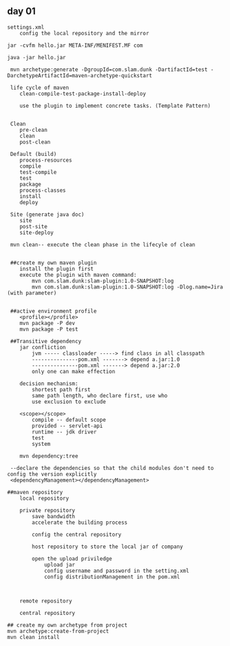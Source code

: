 ## day 01
    settings.xml
        config the local repository and the mirror
       
    jar -cvfm hello.jar META-INF/MENIFEST.MF com
    
    java -jar hello.jar
    
     mvn archetype:generate -DgroupId=com.slam.dunk -DartifactId=test -DarchetypeArtifactId=maven-archetype-quickstart
     
     life cycle of maven
        clean-compile-test-package-install-deploy
        
        use the plugin to implement concrete tasks. (Template Pattern)
        
        
     Clean
        pre-clean
        clean
        post-clean
        
     Default (build)
        process-resources
        compile
        test-compile
        test
        package
        process-classes
        install
        deploy
     
     Site (generate java doc)
        site
        post-site
        site-deploy
        
     mvn clean-- execute the clean phase in the lifecyle of clean
     
     
     ##create my own maven plugin
        install the plugin first
        execute the plugin with maven command:
            mvn com.slam.dunk:slam-plugin:1.0-SNAPSHOT:log
            mvn com.slam.dunk:slam-plugin:1.0-SNAPSHOT:log -Dlog.name=Jira (with parameter)
            
     
     ##active environment profile
        <profile></profile>
        mvn package -P dev
        mvn package -P test         
        
     ##Transitive dependency
        jar confliction
            jvm ----- classloader -----> find class in all classpath
            ---------------pom.xml -------> depend a.jar:1.0
            ---------------pom.xml -------> depend a.jar:2.0
            only one can make effection
            
        decision mechanism:
            shortest path first
            same path length, who declare first, use who
            use exclusion to exclude
         
        <scope></scope>
            compile -- default scope
            provided -- servlet-api
            runtime -- jdk driver
            test
            system
            
        mvn dependency:tree
        
     --declare the dependencies so that the child modules don't need to config the version explicitly
     <dependencyManagement></dependencyManagement>
    
    ##maven repository
        local repository
        
        private repository
            save bandwidth
            accelerate the building process
            
            config the central repository
            
            host repository to store the local jar of company
            
            open the upload priviledge
                upload jar
                config username and password in the setting.xml
                config distributionManagement in the pom.xml
                
                
            
        remote repository
            
        central repository
            
    ## create my own archetype from project             
    mvn archetype:create-from-project
    mvn clean install